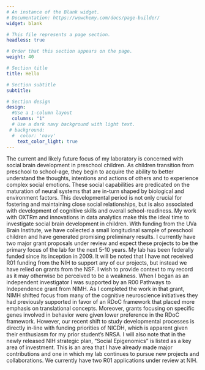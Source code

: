 ```yaml
---
# An instance of the Blank widget.
# Documentation: https://wowchemy.com/docs/page-builder/
widget: blank

# This file represents a page section.
headless: true

# Order that this section appears on the page.
weight: 40

# Section title
title: Hello

# Section subtitle
subtitle:

# Section design
design:
  #Use a 1-column layout
  columns: "1"
  # Use a dark navy background with light text.
 # background:
  #  color: 'navy'
    text_color_light: true
---
```


The current and likely future focus of my laboratory is concerned with social brain development in preschool children. As children transition from preschool to school-age, they begin to acquire the ability to better understand the thoughts, intentions and actions of others and to experience complex social emotions. These social capabilities are predicated on the maturation of neural systems that are in-turn shaped by biological and environment factors. This developmental period is not only crucial for fostering and maintaining close social relationships, but is also associated with development of cognitive skills and overall school-readiness. My work with OXTRm and innovations in data analytics make this the ideal time to investigate social brain development in children. With funding from the UVa Brain Institute, we have collected a small longitudinal sample of preschool children and have generated promising preliminary results. I currently have two major grant proposals under review and expect these projects to be the primary focus of the lab for the next 5-10 years. 
My lab has been federally funded since its inception in 2009. It will be noted that I have not received R01 funding from the NIH to support any of our projects, but instead we have relied on grants from the NSF. I wish to provide context to my record as it may otherwise be perceived to be a weakness. When I began as an independent investigator I was supported by an R00 Pathways to Independence grant from NIMH. As I completed the work in that grant, NIMH shifted focus from many of the cognitive neuroscience initiatives they had previously supported in favor of an RDoC framework that placed more emphasis on translational concepts. Moreover, grants focusing on specific genes involved in behavior were given lower preference in the RDoC framework. However, our recent shift to study developmental processes is directly in-line with funding priorities of NICDH, which is apparent given their enthusiasm for my prior student’s NRSA. I will also note that in the newly released NIH strategic plan, “Social Epigenomics” is listed as a key area of investment. This is an area that I have already made major contributions and one in which my lab continues to pursue new projects and collaborations. We currently have two R01 applications under review at NIH. 

